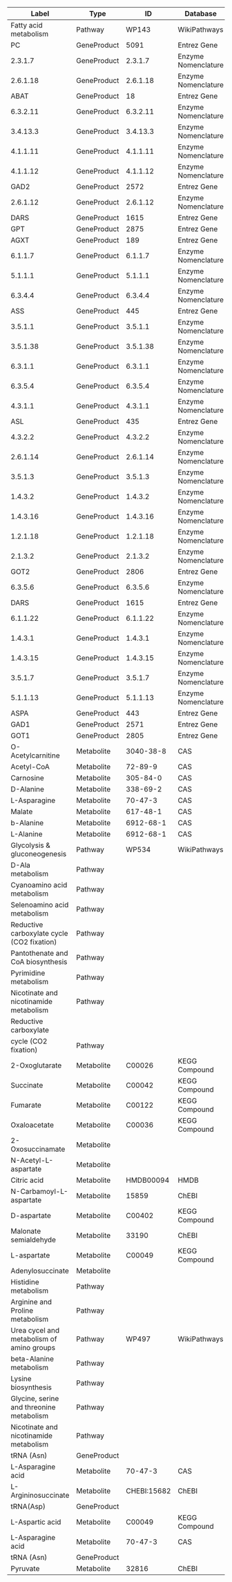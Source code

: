| Label | Type | ID | Database |
| ---- | ---- | ---- | ---- |
|Fatty acid metabolism | Pathway | WP143 | WikiPathways |
|PC | GeneProduct | 5091 | Entrez Gene |
|2.3.1.7 | GeneProduct | 2.3.1.7 | Enzyme Nomenclature |
|2.6.1.18 | GeneProduct | 2.6.1.18 | Enzyme Nomenclature |
|ABAT | GeneProduct | 18 | Entrez Gene |
|6.3.2.11 | GeneProduct | 6.3.2.11 | Enzyme Nomenclature |
|3.4.13.3 | GeneProduct | 3.4.13.3 | Enzyme Nomenclature |
|4.1.1.11 | GeneProduct | 4.1.1.11 | Enzyme Nomenclature |
|4.1.1.12 | GeneProduct | 4.1.1.12 | Enzyme Nomenclature |
|GAD2 | GeneProduct | 2572 | Entrez Gene |
|2.6.1.12 | GeneProduct | 2.6.1.12 | Enzyme Nomenclature |
|DARS | GeneProduct | 1615 | Entrez Gene |
|GPT | GeneProduct | 2875 | Entrez Gene |
|AGXT | GeneProduct | 189 | Entrez Gene |
|6.1.1.7 | GeneProduct | 6.1.1.7 | Enzyme Nomenclature |
|5.1.1.1 | GeneProduct | 5.1.1.1 | Enzyme Nomenclature |
|6.3.4.4 | GeneProduct | 6.3.4.4 | Enzyme Nomenclature |
|ASS | GeneProduct | 445 | Entrez Gene |
|3.5.1.1 | GeneProduct | 3.5.1.1 | Enzyme Nomenclature |
|3.5.1.38 | GeneProduct | 3.5.1.38 | Enzyme Nomenclature |
|6.3.1.1 | GeneProduct | 6.3.1.1 | Enzyme Nomenclature |
|6.3.5.4 | GeneProduct | 6.3.5.4 | Enzyme Nomenclature |
|4.3.1.1 | GeneProduct | 4.3.1.1 | Enzyme Nomenclature |
|ASL | GeneProduct | 435 | Entrez Gene |
|4.3.2.2 | GeneProduct | 4.3.2.2 | Enzyme Nomenclature |
|2.6.1.14 | GeneProduct | 2.6.1.14 | Enzyme Nomenclature |
|3.5.1.3 | GeneProduct | 3.5.1.3 | Enzyme Nomenclature |
|1.4.3.2 | GeneProduct | 1.4.3.2 | Enzyme Nomenclature |
|1.4.3.16 | GeneProduct | 1.4.3.16 | Enzyme Nomenclature |
|1.2.1.18 | GeneProduct | 1.2.1.18 | Enzyme Nomenclature |
|2.1.3.2 | GeneProduct | 2.1.3.2 | Enzyme Nomenclature |
|GOT2 | GeneProduct | 2806 | Entrez Gene |
|6.3.5.6 | GeneProduct | 6.3.5.6 | Enzyme Nomenclature |
|DARS | GeneProduct | 1615 | Entrez Gene |
|6.1.1.22 | GeneProduct | 6.1.1.22 | Enzyme Nomenclature |
|1.4.3.1 | GeneProduct | 1.4.3.1 | Enzyme Nomenclature |
|1.4.3.15 | GeneProduct | 1.4.3.15 | Enzyme Nomenclature |
|3.5.1.7 | GeneProduct | 3.5.1.7 | Enzyme Nomenclature |
|5.1.1.13 | GeneProduct | 5.1.1.13 | Enzyme Nomenclature |
|ASPA | GeneProduct | 443 | Entrez Gene |
|GAD1 | GeneProduct | 2571 | Entrez Gene |
|GOT1 | GeneProduct | 2805 | Entrez Gene |
|O-Acetylcarnitine | Metabolite | 3040-38-8 | CAS |
|Acetyl-CoA | Metabolite | 72-89-9 | CAS |
|Carnosine | Metabolite | 305-84-0 | CAS |
|D-Alanine | Metabolite | 338-69-2 | CAS |
|L-Asparagine | Metabolite | 70-47-3 | CAS |
|Malate | Metabolite | 617-48-1 | CAS |
|b-Alanine | Metabolite | 6912-68-1 | CAS |
|L-Alanine | Metabolite | 6912-68-1 | CAS |
|Glycolysis & gluconeogenesis | Pathway | WP534 | WikiPathways |
|D-Ala metabolism | Pathway |  |  |
|Cyanoamino acid metabolism | Pathway |  |  |
|Selenoamino acid metabolism | Pathway |  |  |
|Reductive carboxylate cycle (CO2 fixation) | Pathway |  |  |
|Pantothenate and CoA biosynthesis | Pathway |  |  |
|Pyrimidine metabolism | Pathway |  |  |
|Nicotinate and nicotinamide metabolism | Pathway |  |  |
|Reductive carboxylate
cycle (CO2 fixation) | Pathway |  |  |
|2-Oxoglutarate | Metabolite | C00026 | KEGG Compound |
|Succinate | Metabolite | C00042 | KEGG Compound |
|Fumarate | Metabolite | C00122 | KEGG Compound |
|Oxaloacetate | Metabolite | C00036 | KEGG Compound |
|2-Oxosuccinamate | Metabolite |  |  |
|N-Acetyl-L-aspartate | Metabolite |  |  |
|Citric acid | Metabolite | HMDB00094 | HMDB |
|N-Carbamoyl-L-aspartate | Metabolite | 15859 | ChEBI |
|D-aspartate | Metabolite | C00402 | KEGG Compound |
|Malonate semialdehyde | Metabolite | 33190 | ChEBI |
|L-aspartate | Metabolite | C00049 | KEGG Compound |
|Adenylosuccinate | Metabolite |  |  |
|Histidine metabolism | Pathway |  |  |
|Arginine and Proline metabolism | Pathway |  |  |
|Urea cycel and metabolism of amino groups | Pathway | WP497 | WikiPathways |
|beta-Alanine metabolism | Pathway |  |  |
|Lysine biosynthesis | Pathway |  |  |
|Glycine, serine and threonine metabolism | Pathway |  |  |
|Nicotinate and nicotinamide metabolism | Pathway |  |  |
|tRNA (Asn) | GeneProduct |  |  |
|L-Asparagine acid | Metabolite | 70-47-3 | CAS |
|L-Argininosuccinate | Metabolite | CHEBI:15682 | ChEBI |
|tRNA(Asp) | GeneProduct |  |  |
|L-Aspartic acid | Metabolite | C00049 | KEGG Compound |
|L-Asparagine acid | Metabolite | 70-47-3 | CAS |
|tRNA (Asn) | GeneProduct |  |  |
|Pyruvate | Metabolite | 32816 | ChEBI |
